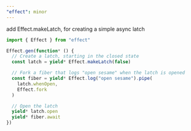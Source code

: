 ```yaml
---
"effect": minor
---
```


add Effect.makeLatch, for creating a simple async latch

```ts
import { Effect } from "effect"

Effect.gen(function* () {
  // Create a latch, starting in the closed state
  const latch = yield* Effect.makeLatch(false)

  // Fork a fiber that logs "open sesame" when the latch is opened
  const fiber = yield* Effect.log("open sesame").pipe(
    latch.whenOpen,
    Effect.fork
  )

  // Open the latch
  yield* latch.open
  yield* fiber.await
})
```
